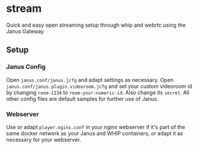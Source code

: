 # stream
Quick and easy open streaming setup through whip and webrtc using the Janus Gateway

## Setup
### Janus Config
Open `janus.conf/janus.jcfg` and adapt settings as necessary.
Open `janus.conf/janus.plugin.videoroom.jcfg` and set your custom videoroom id by changing `room-1234`  to `room-your-numeric-id`. Also change its `secret`.
All other config files are default samples for further use of Janus.
### Webserver
Use or adapt `player.nginx.conf` in your nginx webserver if it's part of the same docker network as your Janus and WHIP containers, or adapt it as necessary for your webserver.
